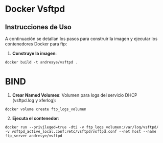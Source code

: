 # Docker Vsftpd

## Instrucciones de Uso

A continuación se detallan los pasos para construir la imagen y ejecutar los contenedores Docker para ftp:
1. **Construye la imagen**:
```shell
docker build -t andresye/vsftpd .
```
# BIND
1. **Crear Named Volumes**:
Volumen para logs del servicio DHCP (vsftpd.log y xferlog):
 ```shell
docker volume create ftp_logs_volumen
```
2. **Ejecuta el contenedor**:
```shell
docker run --privileged=true -dti -v ftp_logs_volumen:/var/log/vsftpd/ -v vsftpd_active_local.conf:/etc/vsftpd/vsftpd.conf --net host --name ftp_server andresye/vsftpd

```
